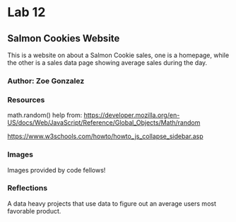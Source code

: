 
# Lab 12

## Salmon Cookies Website

This is a website on about a Salmon Cookie sales, one is a homepage, while the other is a sales data page showing average sales during the day.

### Author: Zoe Gonzalez

### Resources
math.random() help from:
https://developer.mozilla.org/en-US/docs/Web/JavaScript/Reference/Global_Objects/Math/random


https://www.w3schools.com/howto/howto_js_collapse_sidebar.asp



### Images
Images provided by code fellows!


### Reflections

A data heavy projects that use data to figure out an average users most favorable product.